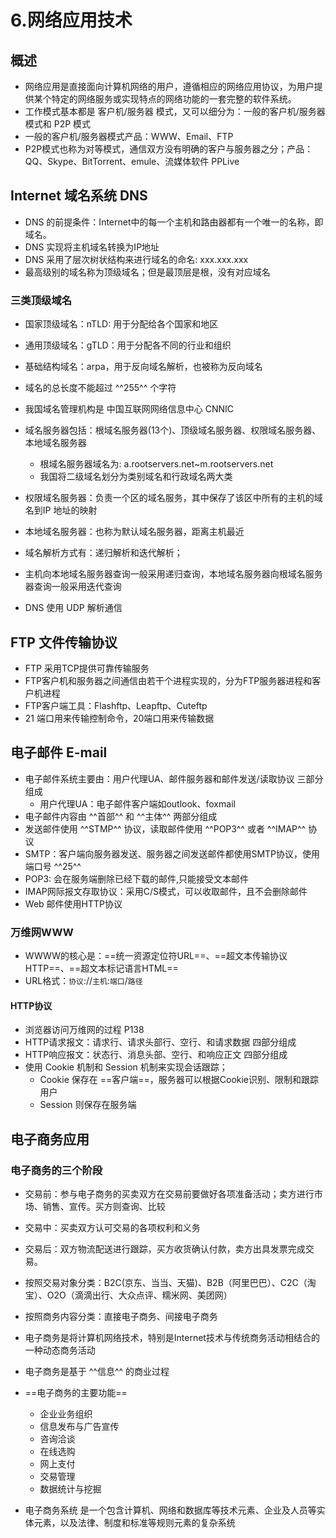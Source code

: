 # 6.网络应用技术
## 概述
* 网络应用是直接面向计算机网络的用户，遵循相应的网络应用协议，为用户提供某个特定的网络服务或实现特点的网络功能的一套完整的软件系统。
* 工作模式基本都是 客户机/服务器 模式，又可以细分为：一般的客户机/服务器模式和 P2P 模式
* 一般的客户机/服务器模式产品：WWW、Email、FTP
* P2P模式也称为对等模式，通信双方没有明确的客户与服务器之分；产品：QQ、Skype、BitTorrent、emule、流媒体软件 PPLive
## Internet 域名系统 DNS
* DNS 的前提条件：Internet中的每一个主机和路由器都有一个唯一的名称，即域名。
* DNS 实现将主机域名转换为IP地址
* DNS 采用了层次树状结构来进行域名的命名: xxx.xxx.xxx
* 最高级别的域名称为顶级域名；但是最顶层是根，没有对应域名
### 三类顶级域名
* 国家顶级域名：nTLD: 用于分配给各个国家和地区
* 通用顶级域名：gTLD：用于分配各不同的行业和组织
* 基础结构域名：arpa，用于反向域名解析，也被称为反向域名

* 域名的总长度不能超过 ^^255^^ 个字符
* 我国域名管理机构是 中国互联网网络信息中心 CNNIC
* 域名服务器包括：根域名服务器(13个)、顶级域名服务器、权限域名服务器、本地域名服务器
    * 根域名服务器域名为: a.rootservers.net~m.rootservers.net
    * 我国将二级域名划分为类别域名和行政域名两大类
* 权限域名服务器：负责一个区的域名服务，其中保存了该区中所有的主机的域名到IP 地址的映射
* 本地域名服务器：也称为默认域名服务器，距离主机最近
* 域名解析方式有：递归解析和迭代解析；
* 主机向本地域名服务器查询一般采用递归查询，本地域名服务器向根域名服务器查询一般采用迭代查询
* DNS 使用 UDP 解析通信

## FTP 文件传输协议
* FTP 采用TCP提供可靠传输服务
* FTP客户机和服务器之间通信由若干个进程实现的，分为FTP服务器进程和客户机进程
* FTP客户端工具：Flashftp、Leapftp、Cuteftp
* 21 端口用来传输控制命令，20端口用来传输数据

## 电子邮件 E-mail
* 电子邮件系统主要由：用户代理UA、邮件服务器和邮件发送/读取协议 三部分组成
    * 用户代理UA：电子邮件客户端如outlook、foxmail
* 电子邮件内容由 ^^首部^^ 和 ^^主体^^ 两部分组成
* 发送邮件使用 ^^STMP^^ 协议，读取邮件使用 ^^POP3^^ 或者 ^^IMAP^^ 协议
* SMTP：客户端向服务器发送、服务器之间发送邮件都使用SMTP协议，使用端口号 ^^25^^
* POP3: 会在服务端删除已经下载的邮件,只能接受文本邮件
* IMAP网际报文存取协议：采用C/S模式，可以收取邮件，且不会删除邮件
* Web 邮件使用HTTP协议
### 万维网WWW
* WWWW的核心是：==统一资源定位符URL==、==超文本传输协议HTTP==、==超文本标记语言HTML==
* URL格式：`协议`://`主机`:`端口`/`路径`
#### HTTP协议
* 浏览器访问万维网的过程 P138
* HTTP请求报文：请求行、请求头部行、空行、和请求数据 四部分组成
* HTTP响应报文：状态行、消息头部、空行、和响应正文 四部分组成
* 使用 Cookie 机制和 Session 机制来实现会话跟踪；
    * Cookie 保存在 ==客户端==，服务器可以根据Cookie识别、限制和跟踪用户
    * Session 则保存在服务端
## 电子商务应用
### 电子商务的三个阶段
* 交易前：参与电子商务的买卖双方在交易前要做好各项准备活动；卖方进行市场、销售、宣传。买方则查询、比较
* 交易中：买卖双方认可交易的各项权利和义务
* 交易后：双方物流配送进行跟踪，买方收货确认付款，卖方出具发票完成交易。


* 按照交易对象分类：B2C(京东、当当、天猫)、B2B（阿里巴巴）、C2C（淘宝）、O2O（滴滴出行、大众点评、糯米网、美团网）
* 按照商务内容分类：直接电子商务、间接电子商务
* 电子商务是将计算机网络技术，特别是Internet技术与传统商务活动相结合的一种动态商务活动
* 电子商务是基于 ^^信息^^ 的商业过程
* ==电子商务的主要功能==
    * 企业业务组织
    * 信息发布与广告宣传
    * 咨询洽谈
    * 在线选购
    * 网上支付
    * 交易管理
    * 数据统计与挖掘
* 电子商务系统 是一个包含计算机、网络和数据库等技术元素、企业及人员等实体元素，以及法律、制度和标准等规则元素的复杂系统